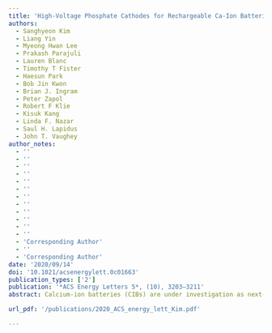 ```yaml
---
title: 'High-Voltage Phosphate Cathodes for Rechargeable Ca-Ion Batteries'
authors:
  - Sanghyeon Kim
  - Liang Yin
  - Myeong Hwan Lee
  - Prakash Parajuli
  - Lauren Blanc
  - Timothy T Fister
  - Haesun Park
  - Bob Jin Kwon
  - Brian J. Ingram
  - Peter Zapol
  - Robert F Klie
  - Kisuk Kang
  - Linda F. Nazar
  - Saul H. Lapidus
  - John T. Vaughey
author_notes:
  - ''
  - ''
  - ''
  - ''
  - ''
  - ''
  - ''
  - ''
  - ''
  - ''
  - ''
  - ''
  - 'Corresponding Author'
  - ''  
  - 'Corresponding Author'
date: '2020/09/14'
doi: '10.1021/acsenergylett.0c01663'
publication_types: ['2']
publication: '*ACS Energy Letters 5*, (10), 3203–3211'
abstract: Calcium-ion batteries (CIBs) are under investigation as next-generation energy storage devices due to their theoretically high operating potentials and lower costs tied to the high natural abundance of calcium. However, the development of CIBs has been limited by the lack of available positive electrode materials. Here, for the first time, we report two functional polyanionic phosphate materials as high-voltage cathodes for CIBs at room temperature. NaV2(PO4)3 electrodes were found to reversibly intercalate 0.6 mol of Ca2+ (81 mA h g–1) near 3.2 V (vs Ca2+/Ca) with stable cycling performance at a current density of 3.5 mA g–1. The olivine framework material FePO4 reversibly intercalates 0.2 mol of Ca2+ (72 mA h g–1) near 2.9 V (vs Ca2+/Ca) at a current density of 7.5 mA g–1 in the first cycle. Structural, electronic, and compositional changes are consistent with reversible Ca2+ intercalation into these two materials.

url_pdf: '/publications/2020_ACS_energy_lett_Kim.pdf'

---
```

